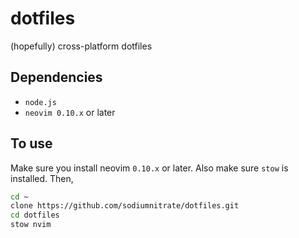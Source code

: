 # dotfiles
(hopefully) cross-platform dotfiles

## Dependencies

- `node.js`
- `neovim 0.10.x` or later

## To use
Make sure you install neovim `0.10.x` or later. Also make sure `stow` is installed. Then,
```bash
cd ~
clone https://github.com/sodiumnitrate/dotfiles.git
cd dotfiles
stow nvim
```
